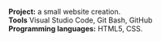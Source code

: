 
**Project:** a small website creation.            
**Tools** Visual Studio Code, Git Bash, GitHub         
**Programming languages:** HTML5, CSS.             
